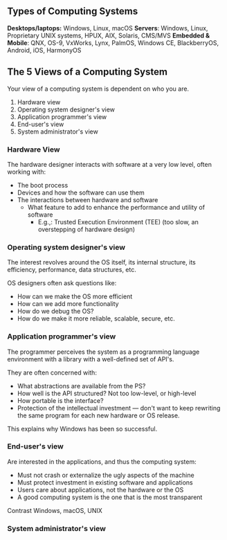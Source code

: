 ## Types of Computing Systems

**Desktops/laptops:** Windows, Linux, macOS
**Servers**: Windows, Linux, Proprietary UNIX systems, HPUX, AIX, Solaris, CMS/MVS
**Embedded & Mobile**: QNX, OS-9, VxWorks, Lynx, PalmOS, Windows CE, BlackberryOS, Android, iOS, HarmonyOS

## The 5 Views of a Computing System

Your view of a computing system is dependent on who you are.

1. Hardware view
2. Operating system designer's view
3. Application programmer's view
4. End-user's view
5. System administrator's view


### Hardware View

The hardware designer interacts with software at a very low level, often working with:
- The boot process
- Devices and how the software can use them
- The interactions between hardware and software
	- What feature to add to enhance the performance and utility of software
		- E.g.,: Trusted Execution Environment (TEE) (too slow, an overstepping of hardware design)

### Operating system designer's view

The interest revolves around the OS itself, its internal structure, its efficiency, performance, data structures, etc.

OS designers often ask questions like:
- How can we make the OS more efficient
- How can we add more functionality
- How do we debug the OS?
- How do we make it more reliable, scalable, secure, etc.

### Application programmer's view

The programmer perceives the system as a programming language environment with a library with a well-defined set of API's.

They are often concerned with:
- What abstractions are available from the PS?
- How well is the API structured? Not too low-level, or high-level
- How portable is the interface?
- Protection of the intellectual investment — don't want to keep rewriting the same program for each new hardware or OS release.

This explains why Windows has been so successful.

### End-user's view

Are interested in the applications, and thus the computing system:
- Must not crash or externalize the ugly aspects of the machine
- Must protect investment in existing software and applications
- Users care about applications, not the hardware or the OS
- A good computing system is the one that is the most transparent

Contrast Windows, macOS, UNIX

### System administrator's view

